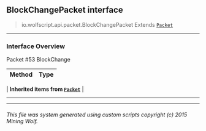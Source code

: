 ## BlockChangePacket __interface__

>io.wolfscript.api.packet.BlockChangePacket
>Extends [`Packet`](Packet.md)

---

### Interface Overview

Packet #53 BlockChange

Method | Type   
--- | :--- 
 |
__Inherited items from [`Packet`](Packet.md)__ |





---



---


###### This file was system generated using custom scripts copyright (c) 2015 Mining Wolf.
	

